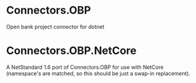 # Connectors.OBP
Open bank project connector for dotnet

# Connectors.OBP.NetCore
A NetStandard 1.6 port of Connectors.OBP for use with NetCore (namespace's are matched, so this should be just a swap-in replacement).
